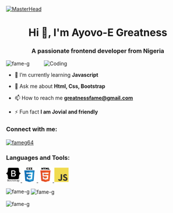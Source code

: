 [![MasterHead](https://developers.giphy.com/branch/master/static/api-512d36c09662682717108a38bbb5c57d.gif)](https://rishavchanda.io)
<h1 align="center">Hi 👋, I'm Ayovo-E Greatness</h1>
<h3 align="center">A passionate frontend developer from Nigeria</h3>
<img align="right" alt="Coding" width="400" src="https://cdn.dribbble.com/users/1162077/screenshots/3848914/programmer.gif">

<p align="left"> <img src="https://komarev.com/ghpvc/?username=fame-g&label=Profile%20views&color=0e75b6&style=flat" alt="fame-g" /> </p>

- 🌱 I’m currently learning **Javascript**

- 💬 Ask me about **Html, Css, Bootstrap**

- 📫 How to reach me **greatnessfame@gmail.com**

- ⚡ Fun fact **I am Jovial and friendly**

<h3 align="left">Connect with me:</h3>
<p align="left">
<a href="https://instagram.com/fameg64" target="blank"><img align="center" src="https://raw.githubusercontent.com/rahuldkjain/github-profile-readme-generator/master/src/images/icons/Social/instagram.svg" alt="fameg64" height="30" width="40" /></a>
</p>

<h3 align="left">Languages and Tools:</h3>
<p align="left"> <a href="https://getbootstrap.com" target="_blank" rel="noreferrer"> <img src="https://raw.githubusercontent.com/devicons/devicon/master/icons/bootstrap/bootstrap-plain-wordmark.svg" alt="bootstrap" width="40" height="40"/> </a> <a href="https://www.w3schools.com/css/" target="_blank" rel="noreferrer"> <img src="https://raw.githubusercontent.com/devicons/devicon/master/icons/css3/css3-original-wordmark.svg" alt="css3" width="40" height="40"/> </a> <a href="https://www.w3.org/html/" target="_blank" rel="noreferrer"> <img src="https://raw.githubusercontent.com/devicons/devicon/master/icons/html5/html5-original-wordmark.svg" alt="html5" width="40" height="40"/> </a> <a href="https://developer.mozilla.org/en-US/docs/Web/JavaScript" target="_blank" rel="noreferrer"> <img src="https://raw.githubusercontent.com/devicons/devicon/master/icons/javascript/javascript-original.svg" alt="javascript" width="40" height="40"/> </a> </p>

<p><img align="left" src="https://github-readme-stats.vercel.app/api/top-langs?username=fame-g&show_icons=true&locale=en&layout=compact" alt="fame-g" /></p>

<p>&nbsp;<img align="center" src="https://github-readme-stats.vercel.app/api?username=fame-g&show_icons=true&locale=en" alt="fame-g" /></p>

<p><img align="center" src="https://github-readme-streak-stats.herokuapp.com/?user=fame-g&" alt="fame-g" /></p>
